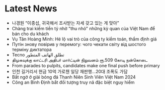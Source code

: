 # Latest News
-  나경원 “이종섭, 귀국해서 조사받는 자세 갖고 있는 게 맞아”
-  Chàng trai kiếm tiền tỷ nhờ "thu nhỏ" những kỳ quan của Việt Nam để bán cho du khách
-  Vụ Tân Hoàng Minh: Hé lộ vai trò của công ty kiểm toán, thẩm định giá
-  Путін знову повірив у перемогу: чого чекати світу від шостого терміну диктатора
-  Tecno تطلق الهاتف المتطور
-  திமுகவுக்கு லாட்டரி அதிபா் மாா்ட்டின் நிறுவனம் ரூ.509 கோடி நன்கொடை
-  From parades to pulpits, candidates make one final push before primary
-  인천 길거리서 현금 10억 가로챈 일당 재판행…20대 조폭도 가담
-  Bất ngờ ở giải bóng đá Thanh Niên Sinh Viên Việt Nam 2024
-  Công an Bình Định bắt đối tượng truy nã đặc biệt nguy hiểm

